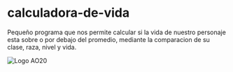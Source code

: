 # calculadora-de-vida
Pequeño programa que nos permite calcular si la vida de nuestro personaje esta sobre o por debajo del promedio, mediante la comparacion de su clase, raza, nivel y vida.



![Logo AO20](https://www.argentum20.com/wp-content/themes/ao20theme_2022/images/ao20_logo.png)
